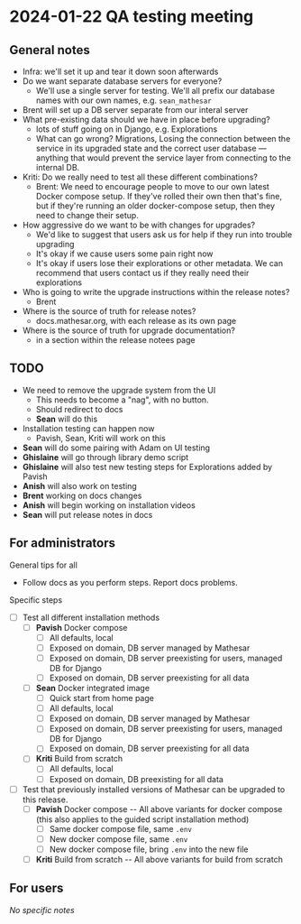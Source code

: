 # 2024-01-22 QA testing meeting 

## General notes

- Infra: we'll set it up and tear it down soon afterwards
- Do we want separate database servers for everyone?
    - We'll use a single server for testing. We'll all prefix our database names with our own names, e.g. `sean_mathesar`
- Brent will set up a DB server separate from our interal server
- What pre-existing data should we have in place before upgrading?
    - lots of stuff going on in Django, e.g. Explorations
    - What can go wrong? Migrations, Losing the connection between the service in its upgraded state and the correct user database — anything that would prevent the service layer from connecting to the internal DB.
- Kriti: Do we really need to test all these different combinations?
    - Brent: We need to encourage people to move to our own latest Docker compose setup. If they've rolled their own then that's fine, but if they're running an older docker-compose setup, then they need to change their setup.
- How aggressive do we want to be with changes for upgrades?
    - We'd like to suggest that users ask us for help if they run into trouble upgrading
    - It's okay if we cause users some pain right now
    - It's okay if users lose their explorations or other metadata. We can recommend that users contact us if they really need their explorations
- Who is going to write the upgrade instructions within the release notes?
    - Brent
- Where is the source of truth for release notes?
    - docs.mathesar.org, with each release as its own page
- Where is the source of truth for upgrade documentation?
    - in a section within the release notees page

## TODO

- We need to remove the upgrade system from the UI
    - This needs to become a "nag", with no button.
    - Should redirect to docs
    - **Sean** will do this
- Installation testing can happen now
    - Pavish, Sean, Kriti will work on this
- **Sean** will do some pairing with Adam on UI testing
- **Ghislaine** will go through library demo script
- **Ghislaine** will also test new testing steps for Explorations added by Pavish
- **Anish** will also work on testing
- **Brent** working on docs changes
- **Anish** will begin working on installation videos
- **Sean** will put release notes in docs

## For administrators

General tips for all 

- Follow docs as you perform steps. Report docs problems.

Specific steps

- [ ] Test all different installation methods
    - [ ] **Pavish** Docker compose
        - [ ] All defaults, local
        - [ ] Exposed on domain, DB server managed by Mathesar
        - [ ] Exposed on domain, DB server preexisting for users, managed DB for Django
        - [ ] Exposed on domain, DB server preexisting for all data
    - [ ] **Sean** Docker integrated image
        - [ ] Quick start from home page
        - [ ] All defaults, local
        - [ ] Exposed on domain, DB server managed by Mathesar
        - [ ] Exposed on domain, DB server preexisting for users, managed DB for Django
        - [ ] Exposed on domain, DB server preexisting for all data
    - [ ] **Kriti** Build from scratch
        - [ ] All defaults, local
        - [ ] Exposed on domain, DB preexisting for all data
- [ ] Test that previously installed versions of Mathesar can be upgraded to this release.
    - [ ] **Pavish** Docker compose -- All above variants for docker compose (this also applies to the guided script installation method)
        - [ ] Same docker compose file, same `.env`
        - [ ] New docker compose file, same `.env`
        - [ ] New docker compose file, bring `.env` into the new file
    - [ ] **Kriti** Build from scratch -- All above variants for build from scratch

## For users
*No specific notes*
